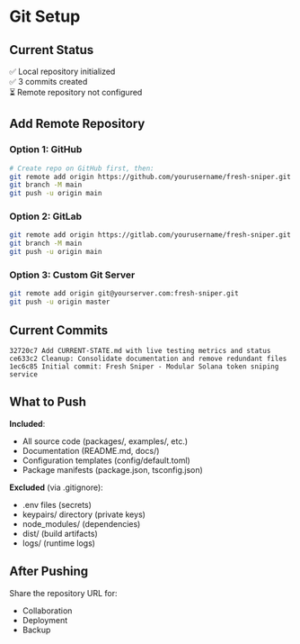 # Git Setup

## Current Status

✅ Local repository initialized  
✅ 3 commits created  
⏳ Remote repository not configured  

## Add Remote Repository

### Option 1: GitHub

```bash
# Create repo on GitHub first, then:
git remote add origin https://github.com/yourusername/fresh-sniper.git
git branch -M main
git push -u origin main
```

### Option 2: GitLab

```bash
git remote add origin https://gitlab.com/yourusername/fresh-sniper.git
git branch -M main
git push -u origin main
```

### Option 3: Custom Git Server

```bash
git remote add origin git@yourserver.com:fresh-sniper.git
git push -u origin master
```

## Current Commits

```
32720c7 Add CURRENT-STATE.md with live testing metrics and status
ce633c2 Cleanup: Consolidate documentation and remove redundant files
1ec6c85 Initial commit: Fresh Sniper - Modular Solana token sniping service
```

## What to Push

**Included**:
- All source code (packages/, examples/, etc.)
- Documentation (README.md, docs/)
- Configuration templates (config/default.toml)
- Package manifests (package.json, tsconfig.json)

**Excluded** (via .gitignore):
- .env files (secrets)
- keypairs/ directory (private keys)
- node_modules/ (dependencies)
- dist/ (build artifacts)
- logs/ (runtime logs)

## After Pushing

Share the repository URL for:
- Collaboration
- Deployment
- Backup

